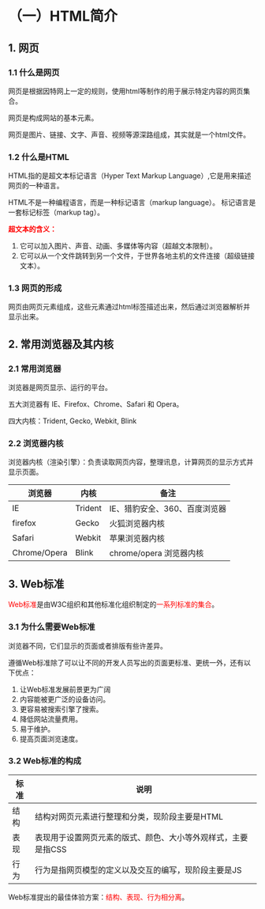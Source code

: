 # （一）HTML简介

## 1. 网页

### 1.1 什么是网页

网页是根据因特网上一定的规则，使用html等制作的用于展示特定内容的网页集合。

网页是构成网站的基本元素。

网页是图片、链接、文字、声音、视频等源深路组成，其实就是一个html文件。

### 1.2 什么是HTML

HTML指的是超文本标记语言（Hyper Text Markup Language）,它是用来描述网页的一种语言。

HTML不是一种编程语言，而是一种标记语言（markup language）。
标记语言是一套标记标签（markup tag）。

<font color=red>**超文本的含义：**</font>

1. 它可以加入图片、声音、动画、多媒体等内容（超越文本限制）。
2. 它可以从一个文件跳转到另一个文件，于世界各地主机的文件连接（超级链接文本）。

### 1.3 网页的形成

网页由网页元素组成，这些元素通过html标签描述出来，然后通过浏览器解析并显示出来。

## 2. 常用浏览器及其内核

### 2.1 常用浏览器

浏览器是网页显示、运行的平台。

五大浏览器有 IE、Firefox、Chrome、Safari 和 Opera。

四大内核：Trident, Gecko, Webkit, Blink

### 2.2 浏览器内核

浏览器内核（渲染引擎）：负责读取网页内容，整理讯息，计算网页的显示方式并显示页面。

| 浏览器       | 内核    | 备注                          |
| ------------ | ------- | ----------------------------- |
| IE           | Trident | IE、猎豹安全、360、百度浏览器 |
| firefox      | Gecko   | 火狐浏览器内核                |
| Safari       | Webkit  | 苹果浏览器内核                |
| Chrome/Opera | Blink   | chrome/opera 浏览器内核       |

## 3. Web标准

<font color=red>Web标准</font>是由W3C组织和其他标准化组织制定的<font color=red>一系列标准的集合</font>。

### 3.1 为什么需要Web标准

浏览器不同，它们显示的页面或者排版有些许差异。

遵循Web标准除了可以让不同的开发人员写出的页面更标准、更统一外，还有以下优点：

1. 让Web标准发展前景更为广阔
2. 内容能被更广泛的设备访问。
3. 更容易被搜索引擎了搜索。
4. 降低网站流量费用。
5. 易于维护。
6. 提高页面浏览速度。

### 3.2 Web标准的构成

| 标准 | 说明                                                         |
| ---- | ------------------------------------------------------------ |
| 结构 | 结构对网页元素进行整理和分类，现阶段主要是HTML               |
| 表现 | 表现用于设置网页元素的版式、颜色、大小等外观样式，主要是指CSS |
| 行为 | 行为是指网页模型的定义以及交互的编写，现阶段主要是JS         |

Web标准提出的最佳体验方案：<font color=red>结构、表现、行为相分离</font>。



